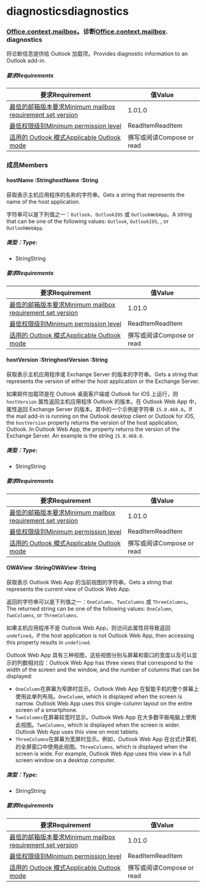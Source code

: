 
# <a name="diagnostics"></a><span data-ttu-id="6dd36-101">diagnostics</span><span class="sxs-lookup"><span data-stu-id="6dd36-101">diagnostics</span></span>

### <span data-ttu-id="6dd36-p101">[Office](Office.md)[.context](Office.context.md)[.mailbox](Office.context.mailbox.md)。诊断</span><span class="sxs-lookup"><span data-stu-id="6dd36-p101">[Office](Office.md)[.context](Office.context.md)[.mailbox](Office.context.mailbox.md). diagnostics</span></span>

<span data-ttu-id="6dd36-104">将诊断信息提供给 Outlook 加载项。</span><span class="sxs-lookup"><span data-stu-id="6dd36-104">Provides diagnostic information to an Outlook add-in.</span></span>

##### <a name="requirements"></a><span data-ttu-id="6dd36-105">要求</span><span class="sxs-lookup"><span data-stu-id="6dd36-105">Requirements</span></span>

|<span data-ttu-id="6dd36-106">要求</span><span class="sxs-lookup"><span data-stu-id="6dd36-106">Requirement</span></span>| <span data-ttu-id="6dd36-107">值</span><span class="sxs-lookup"><span data-stu-id="6dd36-107">Value</span></span>|
|---|---|
|[<span data-ttu-id="6dd36-108">最低的邮箱版本要求</span><span class="sxs-lookup"><span data-stu-id="6dd36-108">Minimum mailbox requirement set version</span></span>](/javascript/office/requirement-sets/outlook-api-requirement-sets)| <span data-ttu-id="6dd36-109">1.0</span><span class="sxs-lookup"><span data-stu-id="6dd36-109">1.0</span></span>|
|[<span data-ttu-id="6dd36-110">最低权限级别</span><span class="sxs-lookup"><span data-stu-id="6dd36-110">Minimum permission level</span></span>](https://docs.microsoft.com/outlook/add-ins/understanding-outlook-add-in-permissions)| <span data-ttu-id="6dd36-111">ReadItem</span><span class="sxs-lookup"><span data-stu-id="6dd36-111">ReadItem</span></span>|
|[<span data-ttu-id="6dd36-112">适用的 Outlook 模式</span><span class="sxs-lookup"><span data-stu-id="6dd36-112">Applicable Outlook mode</span></span>](https://docs.microsoft.com/outlook/add-ins/#extension-points)| <span data-ttu-id="6dd36-113">撰写或阅读</span><span class="sxs-lookup"><span data-stu-id="6dd36-113">Compose or read</span></span>|

### <a name="members"></a><span data-ttu-id="6dd36-114">成员</span><span class="sxs-lookup"><span data-stu-id="6dd36-114">Members</span></span>

####  <a name="hostname-string"></a><span data-ttu-id="6dd36-115">hostName :String</span><span class="sxs-lookup"><span data-stu-id="6dd36-115">hostName :String</span></span>

<span data-ttu-id="6dd36-116">获取表示主机应用程序的名称的字符串。</span><span class="sxs-lookup"><span data-stu-id="6dd36-116">Gets a string that represents the name of the host application.</span></span>

<span data-ttu-id="6dd36-117">字符串可以是下列值之一：`Outlook`、`OutlookIOS` 或 `OutlookWebApp`。</span><span class="sxs-lookup"><span data-stu-id="6dd36-117">A string that can be one of the following values: `Outlook`, `OutlookIOS`, , or `OutlookWebApp`.</span></span>

##### <a name="type"></a><span data-ttu-id="6dd36-118">类型：</span><span class="sxs-lookup"><span data-stu-id="6dd36-118">Type:</span></span>

*   <span data-ttu-id="6dd36-119">String</span><span class="sxs-lookup"><span data-stu-id="6dd36-119">String</span></span>

##### <a name="requirements"></a><span data-ttu-id="6dd36-120">要求</span><span class="sxs-lookup"><span data-stu-id="6dd36-120">Requirements</span></span>

|<span data-ttu-id="6dd36-121">要求</span><span class="sxs-lookup"><span data-stu-id="6dd36-121">Requirement</span></span>| <span data-ttu-id="6dd36-122">值</span><span class="sxs-lookup"><span data-stu-id="6dd36-122">Value</span></span>|
|---|---|
|[<span data-ttu-id="6dd36-123">最低的邮箱版本要求</span><span class="sxs-lookup"><span data-stu-id="6dd36-123">Minimum mailbox requirement set version</span></span>](/javascript/office/requirement-sets/outlook-api-requirement-sets)| <span data-ttu-id="6dd36-124">1.0</span><span class="sxs-lookup"><span data-stu-id="6dd36-124">1.0</span></span>|
|[<span data-ttu-id="6dd36-125">最低权限级别</span><span class="sxs-lookup"><span data-stu-id="6dd36-125">Minimum permission level</span></span>](https://docs.microsoft.com/outlook/add-ins/understanding-outlook-add-in-permissions)| <span data-ttu-id="6dd36-126">ReadItem</span><span class="sxs-lookup"><span data-stu-id="6dd36-126">ReadItem</span></span>|
|[<span data-ttu-id="6dd36-127">适用的 Outlook 模式</span><span class="sxs-lookup"><span data-stu-id="6dd36-127">Applicable Outlook mode</span></span>](https://docs.microsoft.com/outlook/add-ins/#extension-points)| <span data-ttu-id="6dd36-128">撰写或阅读</span><span class="sxs-lookup"><span data-stu-id="6dd36-128">Compose or read</span></span>|

####  <a name="hostversion-string"></a><span data-ttu-id="6dd36-129">hostVersion :String</span><span class="sxs-lookup"><span data-stu-id="6dd36-129">hostVersion :String</span></span>

<span data-ttu-id="6dd36-130">获取表示主机应用程序或 Exchange Server 的版本的字符串。</span><span class="sxs-lookup"><span data-stu-id="6dd36-130">Gets a string that represents the version of either the host application or the Exchange Server.</span></span>

<span data-ttu-id="6dd36-p102">如果邮件加载项是在 Outlook 桌面客户端或 Outlook for iOS 上运行，则 `hostVersion` 属性返回主机应用程序 Outlook 的版本。在 Outlook Web App 中，属性返回 Exchange Server 的版本。其中的一个示例是字符串 `15.0.468.0`。</span><span class="sxs-lookup"><span data-stu-id="6dd36-p102">If the mail add-in is running on the Outlook desktop client or Outlook for iOS, the `hostVersion` property returns the version of the host application, Outlook. In Outlook Web App, the property returns the version of the Exchange Server. An example is the string `15.0.468.0`.</span></span>

##### <a name="type"></a><span data-ttu-id="6dd36-134">类型：</span><span class="sxs-lookup"><span data-stu-id="6dd36-134">Type:</span></span>

*   <span data-ttu-id="6dd36-135">String</span><span class="sxs-lookup"><span data-stu-id="6dd36-135">String</span></span>

##### <a name="requirements"></a><span data-ttu-id="6dd36-136">要求</span><span class="sxs-lookup"><span data-stu-id="6dd36-136">Requirements</span></span>

|<span data-ttu-id="6dd36-137">要求</span><span class="sxs-lookup"><span data-stu-id="6dd36-137">Requirement</span></span>| <span data-ttu-id="6dd36-138">值</span><span class="sxs-lookup"><span data-stu-id="6dd36-138">Value</span></span>|
|---|---|
|[<span data-ttu-id="6dd36-139">最低的邮箱版本要求</span><span class="sxs-lookup"><span data-stu-id="6dd36-139">Minimum mailbox requirement set version</span></span>](/javascript/office/requirement-sets/outlook-api-requirement-sets)| <span data-ttu-id="6dd36-140">1.0</span><span class="sxs-lookup"><span data-stu-id="6dd36-140">1.0</span></span>|
|[<span data-ttu-id="6dd36-141">最低权限级别</span><span class="sxs-lookup"><span data-stu-id="6dd36-141">Minimum permission level</span></span>](https://docs.microsoft.com/outlook/add-ins/understanding-outlook-add-in-permissions)| <span data-ttu-id="6dd36-142">ReadItem</span><span class="sxs-lookup"><span data-stu-id="6dd36-142">ReadItem</span></span>|
|[<span data-ttu-id="6dd36-143">适用的 Outlook 模式</span><span class="sxs-lookup"><span data-stu-id="6dd36-143">Applicable Outlook mode</span></span>](https://docs.microsoft.com/outlook/add-ins/#extension-points)| <span data-ttu-id="6dd36-144">撰写或阅读</span><span class="sxs-lookup"><span data-stu-id="6dd36-144">Compose or read</span></span>|

####  <a name="owaview-string"></a><span data-ttu-id="6dd36-145">OWAView :String</span><span class="sxs-lookup"><span data-stu-id="6dd36-145">OWAView :String</span></span>

<span data-ttu-id="6dd36-146">获取表示 Outlook Web App 的当前视图的字符串。</span><span class="sxs-lookup"><span data-stu-id="6dd36-146">Gets a string that represents the current view of Outlook Web App.</span></span>

<span data-ttu-id="6dd36-147">返回的字符串可以是下列值之一：`OneColumn`、`TwoColumns` 或 `ThreeColumns`。</span><span class="sxs-lookup"><span data-stu-id="6dd36-147">The returned string can be one of the following values: `OneColumn`, `TwoColumns`, or `ThreeColumns`.</span></span>

<span data-ttu-id="6dd36-148">如果主机应用程序不是 Outlook Web App，则访问此属性将导致返回 `undefined`。</span><span class="sxs-lookup"><span data-stu-id="6dd36-148">If the host application is not Outlook Web App, then accessing this property results in `undefined`.</span></span>

<span data-ttu-id="6dd36-149">Outlook Web App 具有三种视图，这些视图分别与屏幕和窗口的宽度以及可以显示的列数相对应：</span><span class="sxs-lookup"><span data-stu-id="6dd36-149">Outlook Web App has three views that correspond to the width of the screen and the window, and the number of columns that can be displayed:</span></span>

*   <span data-ttu-id="6dd36-p103">`OneColumn`在屏幕为窄屏时显示。Outlook Web App 在智能手机的整个屏幕上使用此单列布局。</span><span class="sxs-lookup"><span data-stu-id="6dd36-p103">`OneColumn`, which is displayed when the screen is narrow. Outlook Web App uses this single-column layout on the entire screen of a smartphone.</span></span>
*   <span data-ttu-id="6dd36-p104">`TwoColumns`在屏幕较宽时显示。Outlook Web App 在大多数平板电脑上使用此视图。</span><span class="sxs-lookup"><span data-stu-id="6dd36-p104">`TwoColumns`, which is displayed when the screen is wider. Outlook Web App uses this view on most tablets.</span></span>
*   <span data-ttu-id="6dd36-p105">`ThreeColumns`在屏幕为宽屏时显示。例如，Outlook Web App 在台式计算机的全屏窗口中使用此视图。</span><span class="sxs-lookup"><span data-stu-id="6dd36-p105">`ThreeColumns`, which is displayed when the screen is wide. For example, Outlook Web App uses this view in a full screen window on a desktop computer.</span></span>

##### <a name="type"></a><span data-ttu-id="6dd36-156">类型：</span><span class="sxs-lookup"><span data-stu-id="6dd36-156">Type:</span></span>

*   <span data-ttu-id="6dd36-157">String</span><span class="sxs-lookup"><span data-stu-id="6dd36-157">String</span></span>

##### <a name="requirements"></a><span data-ttu-id="6dd36-158">要求</span><span class="sxs-lookup"><span data-stu-id="6dd36-158">Requirements</span></span>

|<span data-ttu-id="6dd36-159">要求</span><span class="sxs-lookup"><span data-stu-id="6dd36-159">Requirement</span></span>| <span data-ttu-id="6dd36-160">值</span><span class="sxs-lookup"><span data-stu-id="6dd36-160">Value</span></span>|
|---|---|
|[<span data-ttu-id="6dd36-161">最低的邮箱版本要求</span><span class="sxs-lookup"><span data-stu-id="6dd36-161">Minimum mailbox requirement set version</span></span>](/javascript/office/requirement-sets/outlook-api-requirement-sets)| <span data-ttu-id="6dd36-162">1.0</span><span class="sxs-lookup"><span data-stu-id="6dd36-162">1.0</span></span>|
|[<span data-ttu-id="6dd36-163">最低权限级别</span><span class="sxs-lookup"><span data-stu-id="6dd36-163">Minimum permission level</span></span>](https://docs.microsoft.com/outlook/add-ins/understanding-outlook-add-in-permissions)| <span data-ttu-id="6dd36-164">ReadItem</span><span class="sxs-lookup"><span data-stu-id="6dd36-164">ReadItem</span></span>|
|[<span data-ttu-id="6dd36-165">适用的 Outlook 模式</span><span class="sxs-lookup"><span data-stu-id="6dd36-165">Applicable Outlook mode</span></span>](https://docs.microsoft.com/outlook/add-ins/#extension-points)| <span data-ttu-id="6dd36-166">撰写或阅读</span><span class="sxs-lookup"><span data-stu-id="6dd36-166">Compose or read</span></span>|